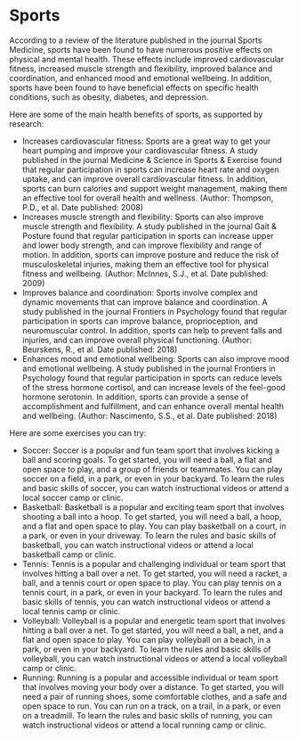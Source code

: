 # Sports

According to a review of the literature published in the journal Sports Medicine, sports have been found to have numerous positive effects on physical and mental health. These effects include improved cardiovascular fitness, increased muscle strength and flexibility, improved balance and coordination, and enhanced mood and emotional wellbeing. In addition, sports have been found to have beneficial effects on specific health conditions, such as obesity, diabetes, and depression.

Here are some of the main health benefits of sports, as supported by research:

* Increases cardiovascular fitness: Sports are a great way to get your heart pumping and improve your cardiovascular fitness. A study published in the journal Medicine & Science in Sports & Exercise found that regular participation in sports can increase heart rate and oxygen uptake, and can improve overall cardiovascular fitness. In addition, sports can burn calories and support weight management, making them an effective tool for overall health and wellness. (Author: Thompson, P.D., et al. Date published: 2008)
* Increases muscle strength and flexibility: Sports can also improve muscle strength and flexibility. A study published in the journal Gait & Posture found that regular participation in sports can increase upper and lower body strength, and can improve flexibility and range of motion. In addition, sports can improve posture and reduce the risk of musculoskeletal injuries, making them an effective tool for physical fitness and wellbeing. (Author: McInnes, S.J., et al. Date published: 2009)
* Improves balance and coordination: Sports involve complex and dynamic movements that can improve balance and coordination. A study published in the journal Frontiers in Psychology found that regular participation in sports can improve balance, proprioception, and neuromuscular control. In addition, sports can help to prevent falls and injuries, and can improve overall physical functioning. (Author: Beurskens, R., et al. Date published: 2018)
* Enhances mood and emotional wellbeing: Sports can also improve mood and emotional wellbeing. A study published in the journal Frontiers in Psychology found that regular participation in sports can reduce levels of the stress hormone cortisol, and can increase levels of the feel-good hormone serotonin. In addition, sports can provide a sense of accomplishment and fulfillment, and can enhance overall mental health and wellbeing. (Author: Nascimento, S.S., et al. Date published: 2018)

Here are some exercises you can try:

* Soccer: Soccer is a popular and fun team sport that involves kicking a ball and scoring goals. To get started, you will need a ball, a flat and open space to play, and a group of friends or teammates. You can play soccer on a field, in a park, or even in your backyard. To learn the rules and basic skills of soccer, you can watch instructional videos or attend a local soccer camp or clinic.
* Basketball: Basketball is a popular and exciting team sport that involves shooting a ball into a hoop. To get started, you will need a ball, a hoop, and a flat and open space to play. You can play basketball on a court, in a park, or even in your driveway. To learn the rules and basic skills of basketball, you can watch instructional videos or attend a local basketball camp or clinic.
* Tennis: Tennis is a popular and challenging individual or team sport that involves hitting a ball over a net. To get started, you will need a racket, a ball, and a tennis court or open space to play. You can play tennis on a tennis court, in a park, or even in your backyard. To learn the rules and basic skills of tennis, you can watch instructional videos or attend a local tennis camp or clinic.
* Volleyball: Volleyball is a popular and energetic team sport that involves hitting a ball over a net. To get started, you will need a ball, a net, and a flat and open space to play. You can play volleyball on a beach, in a park, or even in your backyard. To learn the rules and basic skills of volleyball, you can watch instructional videos or attend a local volleyball camp or clinic.
* Running: Running is a popular and accessible individual or team sport that involves moving your body over a distance. To get started, you will need a pair of running shoes, some comfortable clothes, and a safe and open space to run. You can run on a track, on a trail, in a park, or even on a treadmill. To learn the rules and basic skills of running, you can watch instructional videos or attend a local running camp or clinic.

